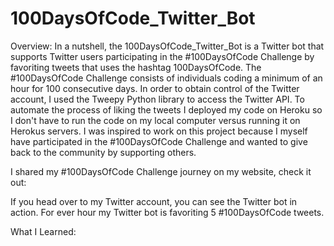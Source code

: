 # 100DaysOfCode_Twitter_Bot

Overview: In a nutshell, the 100DaysOfCode_Twitter_Bot is a Twitter bot that supports Twitter users participating in the #100DaysOfCode Challenge by favoriting tweets that uses the hashtag 100DaysOfCode. The #100DaysOfCode Challenge consists of individuals coding a minimum of an hour for 100 consecutive days. In order to obtain control of the Twitter account, I used the Tweepy Python library to access the Twitter API. To automate the process of liking the tweets I deployed my code on Heroku so I don't have to run the code on my local computer versus running it on Herokus servers. I was inspired to work on this project because I myself have participated in the #100DaysOfCode Challenge and wanted to give back to the community by supporting others. 

I shared my #100DaysOfCode Challenge journey on my website, check it out:

If you head over to my Twitter account, you can see the Twitter bot in action. For ever hour my Twitter bot is favoriting 5 #100DaysOfCode tweets.

What I Learned:
